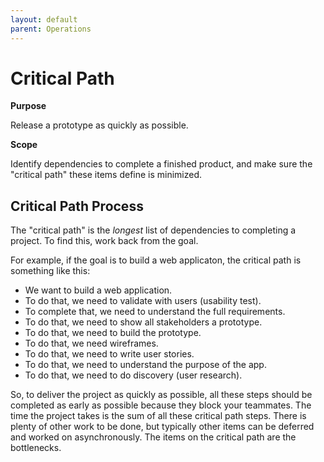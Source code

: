 ```yaml
---
layout: default
parent: Operations
---
```


# Critical Path

<div class="toctree" data-maxdepth="2" data-caption="Contents:" hidden="">

</div>

**Purpose**

Release a prototype as quickly as possible.

**Scope**

Identify dependencies to complete a finished product, and make sure the
"critical path" these items define is minimized.

## Critical Path Process

The "critical path" is the *longest* list of dependencies to completing
a project. To find this, work back from the goal.

For example, if the goal is to build a web applicaton, the critical path
is something like this:

  - We want to build a web application.
  - To do that, we need to validate with users (usability test).
  - To complete that, we need to understand the full requirements.
  - To do that, we need to show all stakeholders a prototype.
  - To do that, we need to build the prototype.
  - To do that, we need wireframes.
  - To do that, we need to write user stories.
  - To do that, we need to understand the purpose of the app.
  - To do that, we need to do discovery (user research).

So, to deliver the project as quickly as possible, all these steps
should be completed as early as possible because they block your
teammates. The time the project takes is the sum of all these critical
path steps. There is plenty of other work to be done, but typically
other items can be deferred and worked on asynchronously. The items on
the critical path are the bottlenecks.
